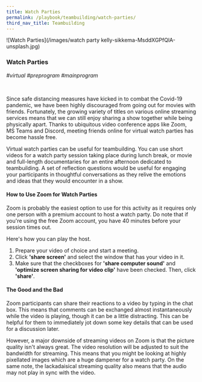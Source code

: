 ```yaml
---
title: Watch Parties 
permalink: /playbook/teambuilding/watch-parties/
third_nav_title: Teambuilding 
---
```

![Watch Parties](/images/watch party kelly-sikkema-MsddXGPfQlA-unsplash.jpg)

### Watch Parties 
*#virtual #preprogram #mainprogram*

<br/>  

Since safe distancing measures have kicked in to combat the Covid-19 pandemic, we have been highly discouraged from going out for movies with friends. Fortunately, the growing variety of titles on various online streaming services means that we can still enjoy sharing a show together while being physically apart. Thanks to ubiquitous video conference apps like Zoom, MS Teams and Discord, meeting friends online for virtual watch parties has become hassle free.  

Virtual watch parties can be useful for teambuilding. You can use short videos for a watch party session taking place during lunch break, or movie and full-length documentaries for an entire afternoon dedicated to teambuilding. A set of reflection questions would be useful for engaging your participants in thoughtful conversations as they relive the emotions and ideas that they would encounter in a show. 

#### How to Use Zoom for Watch Parties  
Zoom is probably the easiest option to use for this activity as it requires only one person with a premium account to host a watch party. Do note that if you're using the free Zoom account, you have 40 minutes before your session times out. 

Here's how you can play the host.  
   1. Prepare your video of choice and start a meeting.  
   2. Click **'share screen'** and select the window that has your video in it.  
   3. Make sure that the checkboxes for **'share computer sound'** and **'optimize screen sharing for video clip'** have been checked. Then, click **'share'**.  
   
#### The Good and the Bad  
Zoom participants can share their reactions to a video by typing in the chat box. This means that comments can be exchanged almost instantaneously while the video is playing, though it can be a little distracting. This can be helpful for them to immediately jot down some key details that can be used for a discussion later. 

However, a major downside of streaming videos on Zoom is that the picture quality isn't always great. The video resolution will be adjusted to suit the bandwidth for streaming. This means that you might be looking at highly pixellated images which are a huge dampener for a watch party. On the same note, the lackadaisical streaming quality also means that the audio may not play in sync with the video. 
